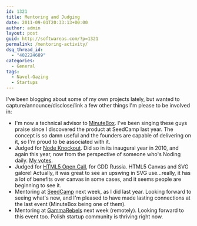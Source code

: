 ```yaml
---
id: 1321
title: Mentoring and Judging
date: 2011-09-01T20:33:13+00:00
author: admin
layout: post
guid: http://softwareas.com/?p=1321
permalink: /mentoring-activity/
dsq_thread_id:
  - "402224689"
categories:
  - General
tags:
  - Navel-Gazing
  - Startups
---
```

I've been blogging about some of my own projects lately, but wanted to capture/announce/disclose/link a few other things I'm please to be involved in:

* I'm now a technical advisor to [MinuteBox](http://minutebox.com). I've been singing these guys praise since I discovered the product at SeedCamp last year. The concept is so damn useful and the founders are capable of delivering on it, so I'm proud to be associated with it.
* Judged for [Node Knockout](http://nodeknockout.com/). Did so in its inaugural year in 2010, and again this year, now from the perspective of someone who's Noding daily. [My votes](http://nodeknockout.com/people/4e259c2b88767201000064e7).
* Judged for [HTML5 Open Call](https://sites.google.com/site/opencallforgdd/the-challenge-1), for GDD Russia. HTML5 Canvas and SVG galore! Actually, it was great to see an upswing in SVG use...really, it has a lot of benefits over canvas in some cases, and it seems people are beginning to see it.
* Mentoring at [SeedCamp](http://seedcamp.com) next week, as I did last year. Looking forward to seeing what's new, and I'm pleased to have made lasting connections at the last event (MinuteBox being one of them).
* Mentoring at [GammaRebels](http://www.gammarebels.com/) next week (remotely). Looking forward to this event too. Polish startup community is thriving right now.
